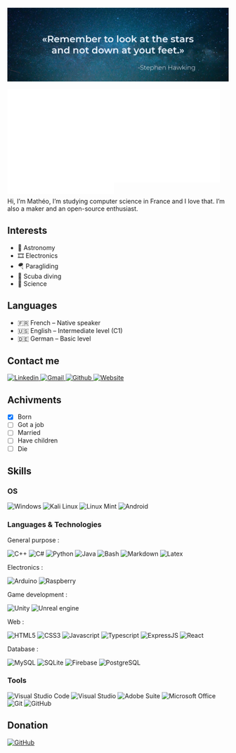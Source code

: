 ![](/Banner.png)

<img align="left" width="48%" alt="metrics" src="https://github.com/Paracetamol56/Paracetamol56/blob/main/metrics.svg"/>
<img width="48%" alt="metrics" src="https://github.com/Paracetamol56/Paracetamol56/blob/main/metrics2.svg"/>

<br>
<br>

Hi, I’m Mathéo, I’m studying computer science in France and I love that. I’m also a maker and an open-source enthusiast. 

## Interests

- 🔭 Astronomy
- 🎞 Electronics
- 🪂 Paragliding
- 🤿 Scuba diving
- 🧪 Science

## Languages

- 🇫🇷 French – Native speaker
- 🇺🇸 English – Intermediate level (C1)
- 🇩🇪 German – Basic level

## Contact me

<a href="https://www.linkedin.com/in/matheogaluba/">
<img alt="Linkedin" height="26px" src="https://img.shields.io/badge/LinkedIn-0077B5?style=for-the-badge&logo=linkedin&logoColor=white"/>
</a>
<a href="mailto:matheo.galu56@gmail.com">
<img alt="Gmail" height="26px" src="https://img.shields.io/badge/Gmail-D14836?style=for-the-badge&logo=gmail&logoColor=white"/>
</a>
<a href="https://github.com/Paracetamol56">
<img alt="Github" height="26px" src="https://img.shields.io/badge/GitHub-100000?style=for-the-badge&logo=github&logoColor=white"/>
</a>
<a href="https://paracetamol56.github.io/Portfolio-2021">
<img alt="Website" height="26px" src="https://img.shields.io/badge/website-000000?style=for-the-badge&logo=About.me&logoColor=white"/>
</a>

## Achivments

- [x] Born
- [ ] Got a job
- [ ] Married
- [ ] Have children
- [ ] Die

## Skills

### OS

<img alt="Windows" height="26px" src="https://img.shields.io/badge/Windows-0078D6?style=for-the-badge&logo=windows&logoColor=white"/>
<img alt="Kali Linux" height="26px" src="https://img.shields.io/badge/Kali_Linux-557C94?style=for-the-badge&logo=kali-linux&logoColor=white"/>
<img alt="Linux Mint" height="26px" src="https://img.shields.io/badge/Linux_Mint-87CF3E?style=for-the-badge&logo=linux-mint&logoColor=white"/>
<img alt="Android" height="26px" src="https://img.shields.io/badge/Android-3DDC84?style=for-the-badge&logo=android&logoColor=white"/>

### Languages & Technologies

General purpose :

<img alt="C++" height="26px" src="https://img.shields.io/badge/C%2B%2B-00599C?style=for-the-badge&logo=c%2B%2B&logoColor=white"/>
<img alt="C#" height="26px" src="https://img.shields.io/badge/C%23-239120?style=for-the-badge&logo=c-sharp&logoColor=white"/>
<img alt="Python" height="26px" src="https://img.shields.io/badge/Python-3776AB?style=for-the-badge&logo=python&logoColor=white"/>
<img alt="Java" height="26px" src="https://img.shields.io/badge/Java-ED8B00?style=for-the-badge&logo=java&logoColor=white"/>
<img alt="Bash" height="26px" src="https://img.shields.io/badge/Shell_Script-121011?style=for-the-badge&logo=gnu-bash&logoColor=white"/>
<img alt="Markdown" height="26px" src="https://img.shields.io/badge/Markdown-000000?style=for-the-badge&logo=markdown&logoColor=white"/>
<img alt="Latex" height="26px" src="https://img.shields.io/badge/LaTeX-47A141?style=for-the-badge&logo=LaTeX&logoColor=white"/>

Electronics :

<img alt="Arduino" height="26px" src="https://img.shields.io/badge/Arduino-00979D?style=for-the-badge&logo=Arduino&logoColor=white"/>
<img alt="Raspberry" height="26px" src="https://img.shields.io/badge/Raspberry%20Pi-A22846?style=for-the-badge&logo=Raspberry%20Pi&logoColor=white"/>

Game development :

<img alt="Unity" height="26px" src="https://img.shields.io/badge/Unity-100000?style=for-the-badge&logo=unity&logoColor=white"/>
<img alt="Unreal engine" height="26px" src="https://img.shields.io/badge/-Unreal%20Engine-313131?style=for-the-badge&logo=unreal-engine&logoColor=white"/>

Web :

<img alt="HTML5" height="26px" src="https://img.shields.io/badge/HTML5-E34F26?style=for-the-badge&logo=html5&logoColor=white"/>
<img alt="CSS3" height="26px" src="https://img.shields.io/badge/CSS-239120?&style=for-the-badge&logo=css3&logoColor=white"/>
<img alt="Javascript" height="26px" src="https://img.shields.io/badge/JavaScript-323330?style=for-the-badge&logo=javascript&logoColor=F7DF1E"/>
<img alt="Typescript" height="26px" src="https://img.shields.io/badge/TypeScript-007ACC?style=for-the-badge&logo=typescript&logoColor=white"/>
<img alt="ExpressJS" height="26px" src="https://img.shields.io/badge/Express.js-000000?style=for-the-badge&logo=express&logoColor=white"/>
<img alt="React" height="26px" src="https://img.shields.io/badge/React-20232A?style=for-the-badge&logo=react&logoColor=61DAFBe"/>

Database :

<img alt="MySQL" height="26px" src="https://img.shields.io/badge/MySQL-005C84?style=for-the-badge&logo=mysql&logoColor=white"/>
<img alt="SQLite" height="26px" src="https://img.shields.io/badge/SQLite-07405E?style=for-the-badge&logo=sqlite&logoColor=white"/>
<img alt="Firebase" height="26px" src="https://img.shields.io/badge/firebase-ffca28?style=for-the-badge&logo=firebase&logoColor=black"/>
<img alt="PostgreSQL" height="26px" src="https://img.shields.io/badge/PostgreSQL-316192?style=for-the-badge&logo=postgresql&logoColor=white"/>

### Tools

<img alt="Visual Studio Code" height="26px" src="https://img.shields.io/badge/Visual_Studio_Code-0078D4?style=for-the-badge&logo=visual%20studio%20code&logoColor=white"/>
<img alt="Visual Studio" height="26px" src="https://img.shields.io/badge/Visual_Studio_2019-5C2D91?style=for-the-badge&logo=visual%20studio&logoColor=white"/>
<img alt="Adobe Suite" height="26px" src="https://img.shields.io/badge/Adobe%20suite-FF0000?style=for-the-badge&logo=adobe&logoColor=white"/>
<img alt="Microsoft Office" height="26px" src="https://img.shields.io/badge/Microsoft_Office-D83B01?style=for-the-badge&logo=microsoft-office&logoColor=white"/>
<img alt="Git" height="26px" src="https://img.shields.io/badge/Git-F05032?style=for-the-badge&logo=git&logoColor=white"/>
<img alt="GitHub" height="26px" src="https://img.shields.io/badge/GitHub-100000?style=for-the-badge&logo=github&logoColor=white"/>

## Donation

<a href="https://www.paypal.com/paypalme/gamatheo">
<img alt="GitHub" height="26px" src="https://img.shields.io/badge/PayPal-00457C?style=for-the-badge&logo=paypal&logoColor=white"/>
</a>

<!---
Paracetamol56/Paracetamol56 is a ✨ special ✨ repository because its `README.md` (this file) appears on your GitHub profile.
You can click the Preview link to take a look at your changes.
--->
